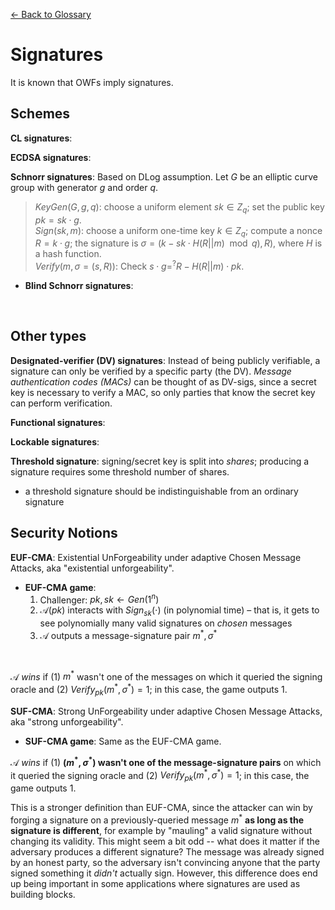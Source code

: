 [&larr; Back to Glossary](../glossary.md)

# Signatures

It is known that OWFs imply signatures.
<!-- Give construction -->

## Schemes

**CL signatures**:

**ECDSA signatures**:

**Schnorr signatures**: Based on DLog assumption. Let $G$ be an elliptic curve group with generator $g$ and order $q$.
> $KeyGen(G, g, q)$: choose a uniform element $sk \in Z_q$; set the public key $pk = sk \cdot g$.  
> $Sign(sk, m)$: choose a uniform one-time key $k \in Z_q$; compute a nonce $R = k \cdot g$; the signature is $\sigma = (k - sk \cdot H(R || m ) \mod q), R)$, where $H$ is a hash function.  
> $Verify(m, \sigma = (s,R))$: Check $s \cdot g =^? R - H(R || m) \cdot pk$.
- **Blind Schnorr signatures**:

<br/>

## Other types

**Designated-verifier (DV) signatures**: Instead of being publicly verifiable, a signature can only be verified by a specific party (the DV). _Message authentication codes (MACs)_ can be thought of as DV-sigs, since a secret key is necessary to verify a MAC, so only parties that know the secret key can perform verification.

**Functional signatures**:

**Lockable signatures**:

**Threshold signature**: signing/secret key is split into _shares_; producing a signature requires some threshold number of shares.
- a threshold signature should be indistinguishable from an ordinary signature

## Security Notions

**EUF-CMA**: Existential UnForgeability under adaptive Chosen Message Attacks, aka "existential unforgeability".
- **EUF-CMA game**:
  1. Challenger: $pk,sk \gets Gen(1^n)$
  1. $\mathcal{A}(pk)$ interacts with $Sign_{sk}(\cdot)$ (in polynomial time) – that is, it gets to see polynomially many valid signatures on _chosen_ messages
  1. $\mathcal{A}$ outputs a message-signature pair $m^*,\sigma^*$

<br/>

$\mathcal{A}$ *wins* if (1) $m^*$ wasn't one of the messages on which it queried the signing oracle and (2) $Verify_{pk}(m^*,\sigma^*) = 1$; in this case, the game outputs 1.

**SUF-CMA**: Strong UnForgeability under adaptive Chosen Message Attacks, aka "strong unforgeability".
- **SUF-CMA game**: Same as the EUF-CMA game.

$\mathcal{A}$ *wins* if (1) **$(m^*,\sigma^*)$ wasn't one of the message-signature pairs** on which it queried the signing oracle and (2) $Verify_{pk}(m^*,\sigma^*) = 1$; in this case, the game outputs 1.

This is a stronger definition than EUF-CMA, since the attacker can win by forging a signature on a previously-queried message $m^*$ **as long as the signature is different**, for example by "mauling" a valid signature without changing its validity. This might seem a bit odd -- what does it matter if the adversary produces a different signature? The message was already signed by an honest party, so the adversary isn't convincing anyone that the party signed something it *didn't* actually sign. However, this difference does end up being important in some applications where signatures are used as building blocks.